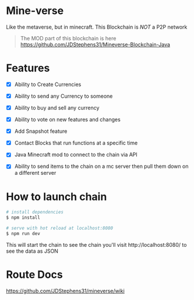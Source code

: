 # Mine-verse
Like the metaverse, but in minecraft.
This Blockchain is *NOT* a P2P network
> The MOD part of this blockchain is here https://github.com/JDStephens31/Mineverse-Blockchain-Java

# Features
- [x] Ability to Create Currencies
- [x] Ability to send any Currency to someone
- [x] Ability to buy and sell any currency
- [x] Ability to vote on new features and changes
- [x] Add Snapshot feature
- [x] Contact Blocks that run functions at a specific time
- [x] Java Minecraft mod to connect to the chain via API
- [x] Ability to send items to the chain on a mc server then pull them down on a different server 


# How to launch chain
```bash
# install dependencies
$ npm install

# serve with hot reload at localhost:8080
$ npm run dev
```
This will start the chain to see the chain you'll visit http://localhost:8080/ to see the data as JSON

# Route Docs
https://github.com/JDStephens31/mineverse/wiki
